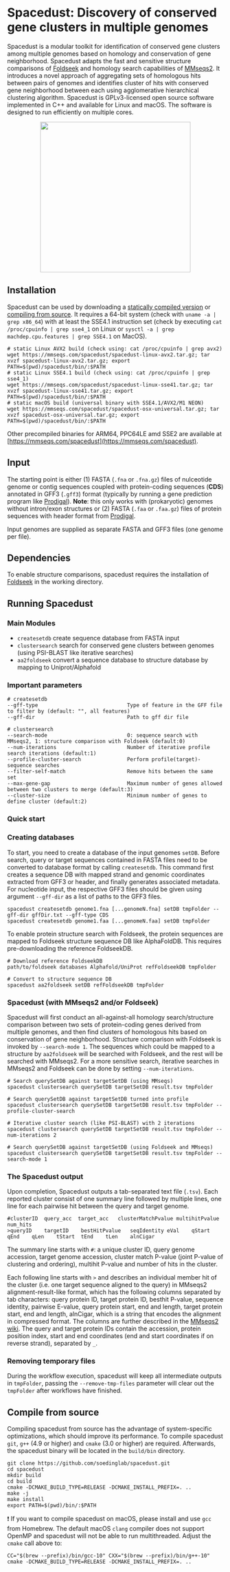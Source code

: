 # Spacedust: Discovery of conserved gene clusters in multiple genomes

Spacedust is a modular toolkit for identification of conserved gene clusters among multiple genomes based on homology and conservation of gene neighborhood. Spacedust adapts the fast and sensitive structure comparisons of [Foldseek](https://github.com/steineggerlab/foldseek) and homology search capabilities of [MMseqs2](https://github.com/soedinglab/MMseqs2). It introduces a novel approach of aggregating sets of homologous hits between pairs of genomes and identifies cluster of hits with conserved gene neighborhood between each using agglomerative hierarchical clustering algorithm. Spacedust is GPLv3-licensed open source software implemented in C++ and available for Linux and macOS. The software is designed to run efficiently on multiple cores.

<p align="center"><img src="https://github.com/soedinglab/spacedust/blob/master/.github/spacedust.png" height="350"/></p>

## Installation

Spacedust can be used by downloading a [statically compiled version](https://mmseqs.com/spacedust/) or [compiling from source](#compile-from-source). It requires a 64-bit system (check with `uname -a | grep x86_64`) with at least the SSE4.1 instruction set (check by executing `cat /proc/cpuinfo | grep sse4_1` on Linux or `sysctl -a | grep machdep.cpu.features | grep SSE4.1` on MacOS).

    # static Linux AVX2 build (check using: cat /proc/cpuinfo | grep avx2)
    wget https://mmseqs.com/spacedust/spacedust-linux-avx2.tar.gz; tar xvzf spacedust-linux-avx2.tar.gz; export PATH=$(pwd)/spacedust/bin/:$PATH
    # static Linux SSE4.1 build (check using: cat /proc/cpuinfo | grep sse4_1)
    wget https://mmseqs.com/spacedust/spacedust-linux-sse41.tar.gz; tar xvzf spacedust-linux-sse41.tar.gz; export PATH=$(pwd)/spacedust/bin/:$PATH
    # static macOS build (universal binary with SSE4.1/AVX2/M1 NEON)
    wget https://mmseqs.com/spacedust/spacedust-osx-universal.tar.gz; tar xvzf spacedust-osx-universal.tar.gz; export PATH=$(pwd)/spacedust/bin/:$PATH

Other precompiled binaries for ARM64, PPC64LE amd SSE2 are available at [https://mmseqs.com/spacedust](https://mmseqs.com/spacedust).

## Input

The starting point is either (1) FASTA (`.fna` or `.fna.gz`) files of nulceotide genome or contig sequences coupled with protein-coding sequences (**CDS**) annotated in GFF3 (`.gff3`) format (typically by running a gene prediction program like [Prodigal](https://github.com/hyattpd/Prodigal)). **Note**: this only works with (prokaryotic) genomes without intron/exon structures or (2) FASTA (`.faa` or `.faa.gz`) files of protein sequences with header format from [Prodigal](https://github.com/hyattpd/Prodigal).
 <!-- for prokaryotes or [metaeuk](https://github.com/soedinglab/metaeuk) for eukaryotes.  -->
Input genomes are supplied as separate FASTA and GFF3 files (one genome per file). 

## Dependencies

To enable structure comparisons, spacedust requires the installation of [Foldseek](https://github.com/steineggerlab/foldseek) in the working directory.
 <!-- (the binary file `/spacedust/build/bin/foldseek` should exist in the working directory). -->

## Running Spacedust

### Main Modules

<!-- * `easy-clustersearch`     search for conserved gene clusters between genomes (fasta/db) -->
* `createsetdb`       create sequence database from FASTA input
* `clustersearch`   search for conserved gene clusters between genomes (using PSI-BLAST like iterative searches)
* `aa2foldseek` convert a sequence database to structure database by mapping to Uniprot/Alphafold

### Important parameters

    # createsetdb
    --gff-type                             Type of feature in the GFF file to filter by (default: "", all features)
    --gff-dir                              Path to gff dir file

    # clustersearch
    --search-mode                          0: sequence search with MMseqs2, 1: structure comparison with Foldseek (default:0)
    --num-iterations                       Number of iterative profile search iterations (default:1)
    --profile-cluster-search               Perform profile(target)-sequence searches
    --filter-self-match                    Remove hits between the same set
    --max-gene-gap                         Maximum number of genes allowed between two clusters to merge (default:3)
    --cluster-size                         Minimum number of genes to define cluster (default:2)

### Quick start
<!-- The `easy-clustersearch` workflow combines the clustersearch modules into a single step: createsetdb, aa2foldseek and (iterative)clustersearch.

    spacedust easy-clustersearch examples/*.fna targetSetDB clusterResult tmpFolder --gff-dir gffDir.txt --gff-type CDS
    spacedust easy-clustersearch examples/*.faa targetSetDB clusterResult tmpFolder -->

### Creating databases

To start, you need to create a database of the input genomes `setDB`. Before search, query or target sequences contained in FASTA files need to be converted to database format by calling `createsetdb`. This command first creates a sequence DB with mapped strand and genomic coordinates extracted from GFF3 or header, and finally generates associated metadata. For nucleotide input, the respective GFF3 files should be given using argument `--gff-dir` as a list of paths to the GFF3 files.

    spacedust createsetdb genome1.fna [...genomeN.fna] setDB tmpFolder --gff-dir gffDir.txt --gff-type CDS
    spacedust createsetdb genome1.faa [...genomeN.faa] setDB tmpFolder

To enable protein structure search with Foldseek, the protein sequences are mapped to Foldseek structure sequence DB like AlphaFoldDB. This requires pre-downloading the reference FoldseekDB.

    # Download reference FoldseekDB
    path/to/foldseek databases Alphafold/UniProt refFoldseekDB tmpFolder

    # Convert to structure sequence DB
    spacedust aa2foldseek setDB refFoldseekDB tmpFolder

### Spacedust (with MMseqs2 and/or Foldseek)

Spacedust will first conduct an all-against-all homology search/structure comparison between two sets of protein-coding genes derived from multiple genomes, and then find clusters of homologous hits based on conservation of gene neighborhood. Structure comparison with Foldseek is invoked by `--search-mode 1`. The sequences which could be mapped to a structure by `aa2foldseek` will be searched with Foldseek, and the rest will be searched with MMseqs2. For a more sensitive search, iterative searches in MMseqs2 and Foldseek can be done by setting `--num-iterations`.

    # Search querySetDB against targetSetDB (using MMseqs)
    spacedust clustersearch querySetDB targetSetDB result.tsv tmpFolder

    # Search querySetDB against targetSetDB turned into profile
    spacedust clustersearch querySetDB targetSetDB result.tsv tmpFolder --profile-cluster-search

    # Iterative cluster search (like PSI-BLAST) with 2 iterations
    spacedust clustersearch querySetDB targetSetDB result.tsv tmpFolder --num-iterations 2

    # Search querySetDB against targetSetDB (using Foldseek and MMseqs)
    spacedust clustersearch querySetDB targetSetDB result.tsv tmpFolder --search-mode 1

### The Spacedust output

Upon completion, Spacedust outputs a tab-separated text file (`.tsv`). Each reported cluster consist of one summary line followed by multiple lines, one line for each pairwise hit between the query and target genome.

    #clusterID  query_acc  target_acc   clusterMatchPvalue multihitPvalue  num_hits
    >queryID    targetID    bestHitPvalue   seqIdentity eVal    qStart  qEnd    qLen    tStart  tEnd    tLen    alnCigar

The summary line starts with `#`: a unique cluster ID, query genome accession, target genome accession, cluster match P-value (joint P-value of clustering and ordering), multihit P-value and number of hits in the cluster.

Each following line starts with `>` and describes an individual member hit of the cluster (i.e. one target sequence aligned to the query) in MMseqs2 alignment-result-like format, which has the following columns separated by tab characters: query protein ID, target protein ID, besthit P-value, sequence identity, pairwise E-value, query protein start, end and length, target protein start, end and length, alnCigar, which is a string that encodes the alignment in compressed format. The columns are further described in the [MMseqs2 wiki](https://github.com/soedinglab/MMseqs2/wiki#internal-alignment-format). The query and target protein IDs contain the accession, protein position index, start and end coordinates (end and start coordinates if on reverse strand), separated by `_`.

### Removing temporary files

During the workflow execution, spacedust will keep all intermediate outputs in `tmpFolder`, passing the `--remove-tmp-files` parameter will clear out the `tmpFolder` after workflows have finished.

## Compile from source

Compiling spacedust from source has the advantage of system-specific optimizations, which should improve its performance. To compile spacedust `git`, `g++` (4.9 or higher) and `cmake` (3.0 or higher) are required. Afterwards, the spacedust binary will be located in the `build/bin` directory.

    git clone https://github.com/soedinglab/spacedust.git
    cd spacedust
    mkdir build
    cd build
    cmake -DCMAKE_BUILD_TYPE=RELEASE -DCMAKE_INSTALL_PREFIX=. ..
    make -j
    make install
    export PATH=$(pwd)/bin/:$PATH

:exclamation: If you want to compile spacedust on macOS, please install and use `gcc` from Homebrew. The default macOS `clang` compiler does not support OpenMP and spacedust will not be able to run multithreaded. Adjust the `cmake` call above to:

    CC="$(brew --prefix)/bin/gcc-10" CXX="$(brew --prefix)/bin/g++-10" cmake -DCMAKE_BUILD_TYPE=RELEASE -DCMAKE_INSTALL_PREFIX=. ..
